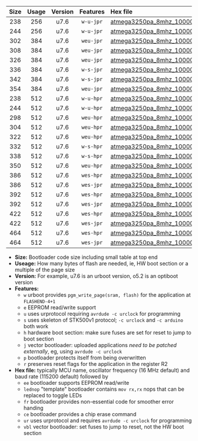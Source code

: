 |Size|Usage|Version|Features|Hex file|
|:-:|:-:|:-:|:-:|:--|
|238|256|u7.6|`w-u-jpr`|[atmega3250pa_8mhz_1000000bps_ur_vbl.hex](https://raw.githubusercontent.com/stefanrueger/urboot/main/bootloaders/atmega3250pa/fcpu_8mhz/1000000_bps/atmega3250pa_8mhz_1000000bps_ur_vbl.hex)|
|244|256|u7.6|`w-u-jpr`|[atmega3250pa_8mhz_1000000bps_lednop_ur_vbl.hex](https://raw.githubusercontent.com/stefanrueger/urboot/main/bootloaders/atmega3250pa/fcpu_8mhz/1000000_bps/atmega3250pa_8mhz_1000000bps_lednop_ur_vbl.hex)|
|302|384|u7.6|`weu-jpr`|[atmega3250pa_8mhz_1000000bps_ee_ur_vbl.hex](https://raw.githubusercontent.com/stefanrueger/urboot/main/bootloaders/atmega3250pa/fcpu_8mhz/1000000_bps/atmega3250pa_8mhz_1000000bps_ee_ur_vbl.hex)|
|308|384|u7.6|`weu-jpr`|[atmega3250pa_8mhz_1000000bps_ee_lednop_ur_vbl.hex](https://raw.githubusercontent.com/stefanrueger/urboot/main/bootloaders/atmega3250pa/fcpu_8mhz/1000000_bps/atmega3250pa_8mhz_1000000bps_ee_lednop_ur_vbl.hex)|
|326|384|u7.6|`weu-jpr`|[atmega3250pa_8mhz_1000000bps_ee_lednop_fr_ur_vbl.hex](https://raw.githubusercontent.com/stefanrueger/urboot/main/bootloaders/atmega3250pa/fcpu_8mhz/1000000_bps/atmega3250pa_8mhz_1000000bps_ee_lednop_fr_ur_vbl.hex)|
|336|384|u7.6|`w-s-jpr`|[atmega3250pa_8mhz_1000000bps_vbl.hex](https://raw.githubusercontent.com/stefanrueger/urboot/main/bootloaders/atmega3250pa/fcpu_8mhz/1000000_bps/atmega3250pa_8mhz_1000000bps_vbl.hex)|
|342|384|u7.6|`w-s-jpr`|[atmega3250pa_8mhz_1000000bps_lednop_vbl.hex](https://raw.githubusercontent.com/stefanrueger/urboot/main/bootloaders/atmega3250pa/fcpu_8mhz/1000000_bps/atmega3250pa_8mhz_1000000bps_lednop_vbl.hex)|
|354|384|u7.6|`weu-jpr`|[atmega3250pa_8mhz_1000000bps_ee_lednop_fr_ce_ur_vbl.hex](https://raw.githubusercontent.com/stefanrueger/urboot/main/bootloaders/atmega3250pa/fcpu_8mhz/1000000_bps/atmega3250pa_8mhz_1000000bps_ee_lednop_fr_ce_ur_vbl.hex)|
|238|512|u7.6|`w-u-hpr`|[atmega3250pa_8mhz_1000000bps_ur.hex](https://raw.githubusercontent.com/stefanrueger/urboot/main/bootloaders/atmega3250pa/fcpu_8mhz/1000000_bps/atmega3250pa_8mhz_1000000bps_ur.hex)|
|244|512|u7.6|`w-u-hpr`|[atmega3250pa_8mhz_1000000bps_lednop_ur.hex](https://raw.githubusercontent.com/stefanrueger/urboot/main/bootloaders/atmega3250pa/fcpu_8mhz/1000000_bps/atmega3250pa_8mhz_1000000bps_lednop_ur.hex)|
|298|512|u7.6|`weu-hpr`|[atmega3250pa_8mhz_1000000bps_ee_ur.hex](https://raw.githubusercontent.com/stefanrueger/urboot/main/bootloaders/atmega3250pa/fcpu_8mhz/1000000_bps/atmega3250pa_8mhz_1000000bps_ee_ur.hex)|
|304|512|u7.6|`weu-hpr`|[atmega3250pa_8mhz_1000000bps_ee_lednop_ur.hex](https://raw.githubusercontent.com/stefanrueger/urboot/main/bootloaders/atmega3250pa/fcpu_8mhz/1000000_bps/atmega3250pa_8mhz_1000000bps_ee_lednop_ur.hex)|
|322|512|u7.6|`weu-hpr`|[atmega3250pa_8mhz_1000000bps_ee_lednop_fr_ur.hex](https://raw.githubusercontent.com/stefanrueger/urboot/main/bootloaders/atmega3250pa/fcpu_8mhz/1000000_bps/atmega3250pa_8mhz_1000000bps_ee_lednop_fr_ur.hex)|
|332|512|u7.6|`w-s-hpr`|[atmega3250pa_8mhz_1000000bps.hex](https://raw.githubusercontent.com/stefanrueger/urboot/main/bootloaders/atmega3250pa/fcpu_8mhz/1000000_bps/atmega3250pa_8mhz_1000000bps.hex)|
|338|512|u7.6|`w-s-hpr`|[atmega3250pa_8mhz_1000000bps_lednop.hex](https://raw.githubusercontent.com/stefanrueger/urboot/main/bootloaders/atmega3250pa/fcpu_8mhz/1000000_bps/atmega3250pa_8mhz_1000000bps_lednop.hex)|
|350|512|u7.6|`weu-hpr`|[atmega3250pa_8mhz_1000000bps_ee_lednop_fr_ce_ur.hex](https://raw.githubusercontent.com/stefanrueger/urboot/main/bootloaders/atmega3250pa/fcpu_8mhz/1000000_bps/atmega3250pa_8mhz_1000000bps_ee_lednop_fr_ce_ur.hex)|
|386|512|u7.6|`wes-hpr`|[atmega3250pa_8mhz_1000000bps_ee.hex](https://raw.githubusercontent.com/stefanrueger/urboot/main/bootloaders/atmega3250pa/fcpu_8mhz/1000000_bps/atmega3250pa_8mhz_1000000bps_ee.hex)|
|386|512|u7.6|`wes-jpr`|[atmega3250pa_8mhz_1000000bps_ee_vbl.hex](https://raw.githubusercontent.com/stefanrueger/urboot/main/bootloaders/atmega3250pa/fcpu_8mhz/1000000_bps/atmega3250pa_8mhz_1000000bps_ee_vbl.hex)|
|392|512|u7.6|`wes-hpr`|[atmega3250pa_8mhz_1000000bps_ee_lednop.hex](https://raw.githubusercontent.com/stefanrueger/urboot/main/bootloaders/atmega3250pa/fcpu_8mhz/1000000_bps/atmega3250pa_8mhz_1000000bps_ee_lednop.hex)|
|392|512|u7.6|`wes-jpr`|[atmega3250pa_8mhz_1000000bps_ee_lednop_vbl.hex](https://raw.githubusercontent.com/stefanrueger/urboot/main/bootloaders/atmega3250pa/fcpu_8mhz/1000000_bps/atmega3250pa_8mhz_1000000bps_ee_lednop_vbl.hex)|
|422|512|u7.6|`wes-hpr`|[atmega3250pa_8mhz_1000000bps_ee_lednop_fr.hex](https://raw.githubusercontent.com/stefanrueger/urboot/main/bootloaders/atmega3250pa/fcpu_8mhz/1000000_bps/atmega3250pa_8mhz_1000000bps_ee_lednop_fr.hex)|
|422|512|u7.6|`wes-jpr`|[atmega3250pa_8mhz_1000000bps_ee_lednop_fr_vbl.hex](https://raw.githubusercontent.com/stefanrueger/urboot/main/bootloaders/atmega3250pa/fcpu_8mhz/1000000_bps/atmega3250pa_8mhz_1000000bps_ee_lednop_fr_vbl.hex)|
|464|512|u7.6|`wes-hpr`|[atmega3250pa_8mhz_1000000bps_ee_lednop_fr_ce.hex](https://raw.githubusercontent.com/stefanrueger/urboot/main/bootloaders/atmega3250pa/fcpu_8mhz/1000000_bps/atmega3250pa_8mhz_1000000bps_ee_lednop_fr_ce.hex)|
|464|512|u7.6|`wes-jpr`|[atmega3250pa_8mhz_1000000bps_ee_lednop_fr_ce_vbl.hex](https://raw.githubusercontent.com/stefanrueger/urboot/main/bootloaders/atmega3250pa/fcpu_8mhz/1000000_bps/atmega3250pa_8mhz_1000000bps_ee_lednop_fr_ce_vbl.hex)|

- **Size:** Bootloader code size including small table at top end
- **Useage:** How many bytes of flash are needed, ie, HW boot section or a multiple of the page size
- **Version:** For example, u7.6 is an urboot version, o5.2 is an optiboot version
- **Features:**
  + `w` urboot provides `pgm_write_page(sram, flash)` for the application at `FLASHEND-4+1`
  + `e` EEPROM read/write support
  + `u` uses urprotocol requiring `avrdude -c urclock` for programming
  + `s` uses skeleton of STK500v1 protocol; `-c urclock` and `-c arduino` both work
  + `h` hardware boot section: make sure fuses are set for reset to jump to boot section
  + `j` vector bootloader: uploaded applications *need to be patched externally*, eg, using `avrdude -c urclock`
  + `p` bootloader protects itself from being overwritten
  + `r` preserves reset flags for the application in the register R2
- **Hex file:** typically MCU name, oscillator frequency (16 MHz default) and baud rate (115200 default) followed by
  + `ee` bootloader supports EEPROM read/write
  + `lednop` "template" bootloader contains `mov rx,rx` nops that can be replaced to toggle LEDs
  + `fr` bootloader provides non-essential code for smoother error handing
  + `ce` bootloader provides a chip erase command
  + `ur` uses urprotocol and requires `avrdude -c urclock` for programming
  + `vbl` vector bootloader: set fuses to jump to reset, not the HW boot section
